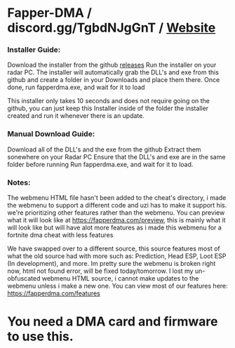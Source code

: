 # Fapper-DMA  /  discord.gg/TgbdNJgGnT  /  [Website](https://fapperdma.com/)



### Installer Guide:

Download the installer from the github [releases](https://github.com/bluuuzs/fapper-dma/releases/tag/Installer)
Run the installer on your radar PC.
The installer will automatically grab the DLL's and exe from this github and create a folder in your Downloads and place them there.
Once done, run fapperdma.exe, and wait for it to load

This installer only takes 10 seconds and does not require going on the github, you can just keep this Installer inside of the folder the installer created and run it whenever there is an update.



### Manual Download Guide:

Download all of the DLL's and the exe from the github
Extract them sonewhere on your Radar PC
Ensure that the DLL's and exe are in the same folder before running
Run fapperdma.exe, and wait for it to load.


### Notes:

The webmenu HTML file hasn't been added to the cheat's directory, i made the webmenu to support a different code and uzi has to make it support his. we're prioritizing other features rather than the webmenu. You can preview what it will look like at https://fapperdma.com/preview, this is mainly what it will look like but will have alot more features as i made this webmenu for a fortnite dma cheat with less features


We have swapped over to a different source, this source features most of what the old source had with more such as: Prediction, Head ESP, Loot ESP (In development), and more.
Im pretty sure the webmenu is broken right now, html not found error, will be fixed today/tomorrow.
I lost my un-obfuscated webmenu HTML source, i cannot make updates to the webmenu unless i make a new one.
You can view most of our features here: https://fapperdma.com/features


# You need a DMA card and firmware to use this.
